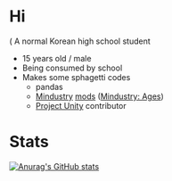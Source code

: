 # Hi
 ( A normal Korean high school student
 * 15 years old / male
 * Being consumed by school
 * Makes some sphagetti codes
   * pandas
   * [Mindustry](https://github.com/Anuken/Mindustry) [mods](https://github.com/topics/mindustry-mod) ([Mindustry: Ages](https://github.com/AshesKaiser-KR/Mindustry-Ages))
   * [Project Unity](https://github.com/AvantTeam/ProjectUnityPublic) contributor
 
 # Stats
 [![Anurag's GitHub stats](https://github-readme-stats.vercel.app/api?username=AshesKaiser-KR)](https://github.com/anuraghazra/github-readme-stats)

